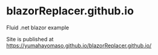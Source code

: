 # blazorReplacer.github.io
Fluid .net blazor example

Site is published at https://yumahayomaso.github.io/blazorReplacer.github.io/
